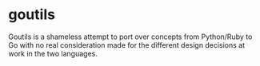 goutils
=======

Goutils is a shameless attempt to port over concepts from Python/Ruby to Go with
no real consideration made for the different design decisions at work in the two
languages.